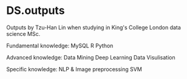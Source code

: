 # DS.outputs
Outputs by Tzu-Han Lin when studying in King's College London data science MSc.

Fundamental knowledge:
MySQL
R
Python

Advanced knowledge:
Data Mining
Deep Learning
Data Visulisation

Specific knowledge:
NLP & Image preprocessing
SVM
